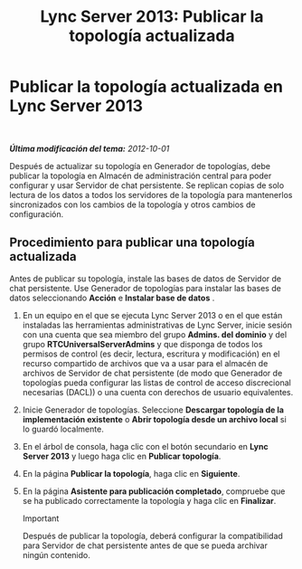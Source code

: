 ﻿---
title: 'Lync Server 2013: Publicar la topología actualizada'
TOCTitle: Publicar la topología actualizada
ms:assetid: 59455dd1-6a9e-433f-a714-d3636c068100
ms:mtpsurl: https://technet.microsoft.com/es-es/library/JJ204910(v=OCS.15)
ms:contentKeyID: 48275351
ms.date: 01/07/2017
mtps_version: v=OCS.15
ms.translationtype: HT
---

# Publicar la topología actualizada en Lync Server 2013

 

_**Última modificación del tema:** 2012-10-01_

Después de actualizar su topología en Generador de topologías, debe publicar la topología en Almacén de administración central para poder configurar y usar Servidor de chat persistente. Se replican copias de solo lectura de los datos a todos los servidores de la topología para mantenerlos sincronizados con los cambios de la topología y otros cambios de configuración.

## Procedimiento para publicar una topología actualizada

Antes de publicar su topología, instale las bases de datos de Servidor de chat persistente. Use Generador de topologías para instalar las bases de datos seleccionando **Acción** e **Instalar base de datos** .

1.  En un equipo en el que se ejecuta Lync Server 2013 o en el que están instaladas las herramientas administrativas de Lync Server, inicie sesión con una cuenta que sea miembro del grupo **Admins. del dominio** y del grupo **RTCUniversalServerAdmins** y que disponga de todos los permisos de control (es decir, lectura, escritura y modificación) en el recurso compartido de archivos que va a usar para el almacén de archivos de Servidor de chat persistente (de modo que Generador de topologías pueda configurar las listas de control de acceso discrecional necesarias (DACL)) o una cuenta con derechos de usuario equivalentes.

2.  Inicie Generador de topologías. Seleccione **Descargar topología de la implementación existente** o **Abrir topología desde un archivo local** si lo guardó localmente.

3.  En el árbol de consola, haga clic con el botón secundario en **Lync Server 2013** y luego haga clic en **Publicar topología**.

4.  En la página **Publicar la topología**, haga clic en **Siguiente**.

5.  En la página **Asistente para publicación completado**, compruebe que se ha publicado correctamente la topología y haga clic en **Finalizar**.
    
    > [!IMPORTANT]  
    > Después de publicar la topología, deberá configurar la compatibilidad para Servidor de chat persistente antes de que se pueda archivar ningún contenido.
    

